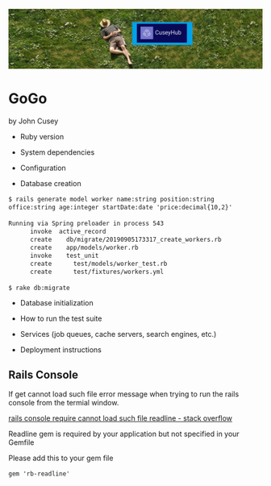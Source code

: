 ![CuseyHub](https://github.com/cusey/ImageForWiki/blob/master/Logos/CuseyHub_Banner_Small.jpg)

# GoGo
by John Cusey


* Ruby version

* System dependencies

* Configuration

* Database creation

```
$ rails generate model worker name:string position:string office:string age:integer startDate:date 'price:decimal{10,2}'

Running via Spring preloader in process 543
      invoke  active_record
      create    db/migrate/20190905173317_create_workers.rb
      create    app/models/worker.rb
      invoke    test_unit
      create      test/models/worker_test.rb
      create      test/fixtures/workers.yml
      
$ rake db:migrate
```

* Database initialization

* How to run the test suite

* Services (job queues, cache servers, search engines, etc.)

* Deployment instructions

## Rails Console 

If get cannot load such file error message when trying to run the rails console from the termial window.  

[rails console require cannot load such file readline - stack overflow](https://stackoverflow.com/questions/34875379/rails-console-require-cannot-load-such-file-readline/34876928)     

Readline gem is required by your application but not specified in your Gemfile

Please add this to your gem file

```
gem 'rb-readline' 
```
